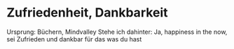 # Zufriedenheit, Dankbarkeit

Ursprung: Büchern, Mindvalley
Stehe ich dahinter: Ja, happiness in the now, sei Zufrieden und dankbar für das was du hast